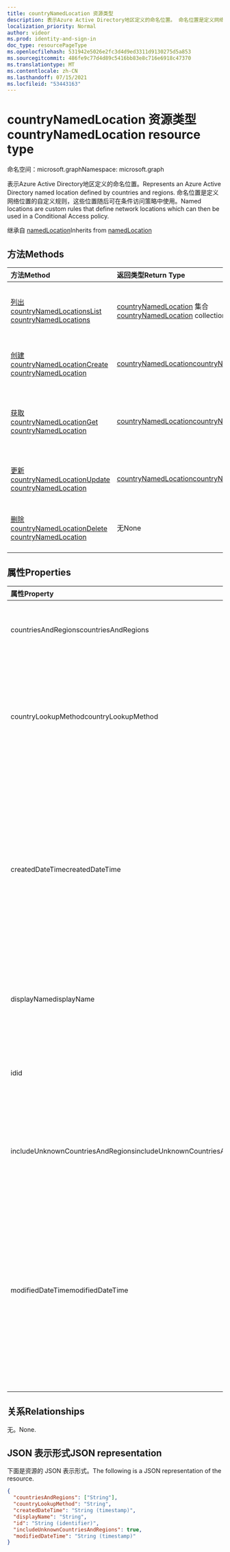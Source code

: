 ```yaml
---
title: countryNamedLocation 资源类型
description: 表示Azure Active Directory地区定义的命名位置。 命名位置是定义网络位置的自定义规则，这些位置随后可在条件访问策略中使用。
localization_priority: Normal
author: videor
ms.prod: identity-and-sign-in
doc_type: resourcePageType
ms.openlocfilehash: 531942e5026e2fc3d4d9ed3311d9130275d5a853
ms.sourcegitcommit: 486fe9c77d4d89c5416bb83e8c716e6918c47370
ms.translationtype: MT
ms.contentlocale: zh-CN
ms.lasthandoff: 07/15/2021
ms.locfileid: "53443163"
---
```

# <a name="countrynamedlocation-resource-type"></a><span data-ttu-id="eb56b-104">countryNamedLocation 资源类型</span><span class="sxs-lookup"><span data-stu-id="eb56b-104">countryNamedLocation resource type</span></span>

<span data-ttu-id="eb56b-105">命名空间：microsoft.graph</span><span class="sxs-lookup"><span data-stu-id="eb56b-105">Namespace: microsoft.graph</span></span>

<span data-ttu-id="eb56b-106">表示Azure Active Directory地区定义的命名位置。</span><span class="sxs-lookup"><span data-stu-id="eb56b-106">Represents an Azure Active Directory named location defined by countries and regions.</span></span> <span data-ttu-id="eb56b-107">命名位置是定义网络位置的自定义规则，这些位置随后可在条件访问策略中使用。</span><span class="sxs-lookup"><span data-stu-id="eb56b-107">Named locations are custom rules that define network locations which can then be used in a Conditional Access policy.</span></span>

<span data-ttu-id="eb56b-108">继承自 [namedLocation](../resources/namedLocation.md)</span><span class="sxs-lookup"><span data-stu-id="eb56b-108">Inherits from [namedLocation](../resources/namedLocation.md)</span></span>

## <a name="methods"></a><span data-ttu-id="eb56b-109">方法</span><span class="sxs-lookup"><span data-stu-id="eb56b-109">Methods</span></span>

| <span data-ttu-id="eb56b-110">方法</span><span class="sxs-lookup"><span data-stu-id="eb56b-110">Method</span></span>       | <span data-ttu-id="eb56b-111">返回类型</span><span class="sxs-lookup"><span data-stu-id="eb56b-111">Return Type</span></span> | <span data-ttu-id="eb56b-112">说明</span><span class="sxs-lookup"><span data-stu-id="eb56b-112">Description</span></span> |
|:-------------|:------------|:------------|
| [<span data-ttu-id="eb56b-113">列出 countryNamedLocations</span><span class="sxs-lookup"><span data-stu-id="eb56b-113">List countryNamedLocations</span></span>](../api/conditionalaccessroot-list-namedlocations.md) | <span data-ttu-id="eb56b-114">[countryNamedLocation](countryNamedLocation.md) 集合</span><span class="sxs-lookup"><span data-stu-id="eb56b-114">[countryNamedLocation](countryNamedLocation.md) collection</span></span> | <span data-ttu-id="eb56b-115">获取 **组织的所有 countryNamedLocation** 对象。</span><span class="sxs-lookup"><span data-stu-id="eb56b-115">Get all the **countryNamedLocation** objects in the organization.</span></span> |
| [<span data-ttu-id="eb56b-116">创建 countryNamedLocation</span><span class="sxs-lookup"><span data-stu-id="eb56b-116">Create countryNamedLocation</span></span>](../api/conditionalaccessroot-post-namedlocations.md) | [<span data-ttu-id="eb56b-117">countryNamedLocation</span><span class="sxs-lookup"><span data-stu-id="eb56b-117">countryNamedLocation</span></span>](countryNamedLocation.md) | <span data-ttu-id="eb56b-118">创建新的 **countryNamedLocation** 对象。</span><span class="sxs-lookup"><span data-stu-id="eb56b-118">Create a new **countryNamedLocation** object.</span></span> |
| [<span data-ttu-id="eb56b-119">获取 countryNamedLocation</span><span class="sxs-lookup"><span data-stu-id="eb56b-119">Get countryNamedLocation</span></span>](../api/countrynamedlocation-get.md) | [<span data-ttu-id="eb56b-120">countryNamedLocation</span><span class="sxs-lookup"><span data-stu-id="eb56b-120">countryNamedLocation</span></span>](countrynamedlocation.md) | <span data-ttu-id="eb56b-121">读取 **countryNamedLocation** 对象的属性和关系。</span><span class="sxs-lookup"><span data-stu-id="eb56b-121">Read the properties and relationships of a **countryNamedLocation** object.</span></span> |
| [<span data-ttu-id="eb56b-122">更新 countryNamedLocation</span><span class="sxs-lookup"><span data-stu-id="eb56b-122">Update countryNamedLocation</span></span>](../api/countrynamedlocation-update.md) | [<span data-ttu-id="eb56b-123">countryNamedLocation</span><span class="sxs-lookup"><span data-stu-id="eb56b-123">countryNamedLocation</span></span>](countrynamedlocation.md) | <span data-ttu-id="eb56b-124">更新 **countryNamedLocation** 对象。</span><span class="sxs-lookup"><span data-stu-id="eb56b-124">Update a **countryNamedLocation** object.</span></span> |
| [<span data-ttu-id="eb56b-125">删除 countryNamedLocation</span><span class="sxs-lookup"><span data-stu-id="eb56b-125">Delete countryNamedLocation</span></span>](../api/countrynamedlocation-delete.md) | <span data-ttu-id="eb56b-126">无</span><span class="sxs-lookup"><span data-stu-id="eb56b-126">None</span></span> | <span data-ttu-id="eb56b-127">删除 **countryNamedLocation** 对象。</span><span class="sxs-lookup"><span data-stu-id="eb56b-127">Delete a **countryNamedLocation** object.</span></span> |

## <a name="properties"></a><span data-ttu-id="eb56b-128">属性</span><span class="sxs-lookup"><span data-stu-id="eb56b-128">Properties</span></span>

| <span data-ttu-id="eb56b-129">属性</span><span class="sxs-lookup"><span data-stu-id="eb56b-129">Property</span></span>     | <span data-ttu-id="eb56b-130">类型</span><span class="sxs-lookup"><span data-stu-id="eb56b-130">Type</span></span>        | <span data-ttu-id="eb56b-131">说明</span><span class="sxs-lookup"><span data-stu-id="eb56b-131">Description</span></span> |
|:-------------|:------------|:------------|
|<span data-ttu-id="eb56b-132">countriesAndRegions</span><span class="sxs-lookup"><span data-stu-id="eb56b-132">countriesAndRegions</span></span>|<span data-ttu-id="eb56b-133">字符串集合</span><span class="sxs-lookup"><span data-stu-id="eb56b-133">String collection</span></span>|<span data-ttu-id="eb56b-134">ISO 3166-2 指定的两字母格式的国家/地区列表。</span><span class="sxs-lookup"><span data-stu-id="eb56b-134">List of countries and/or regions in two-letter format specified by ISO 3166-2.</span></span>|
|<span data-ttu-id="eb56b-135">countryLookupMethod</span><span class="sxs-lookup"><span data-stu-id="eb56b-135">countryLookupMethod</span></span>|<span data-ttu-id="eb56b-136">countryLookupMethodType</span><span class="sxs-lookup"><span data-stu-id="eb56b-136">countryLookupMethodType</span></span>|<span data-ttu-id="eb56b-137">确定用于确定用户所在的国家/地区的方法。</span><span class="sxs-lookup"><span data-stu-id="eb56b-137">Determines what method is used to decide which country the user is located in.</span></span> <span data-ttu-id="eb56b-138">可能的值为 `clientIpAddress` 和 `authenticatorAppGps`。</span><span class="sxs-lookup"><span data-stu-id="eb56b-138">Possible values are `clientIpAddress` and `authenticatorAppGps`.</span></span>|
|<span data-ttu-id="eb56b-139">createdDateTime</span><span class="sxs-lookup"><span data-stu-id="eb56b-139">createdDateTime</span></span>|<span data-ttu-id="eb56b-140">DateTimeOffset</span><span class="sxs-lookup"><span data-stu-id="eb56b-140">DateTimeOffset</span></span>|<span data-ttu-id="eb56b-141">时间戳类型表示使用 ISO 8601 格式的位置的创建日期和时间，并且始终采用 UTC 时间。</span><span class="sxs-lookup"><span data-stu-id="eb56b-141">The Timestamp type represents creation date and time of the location using ISO 8601 format and is always in UTC time.</span></span> <span data-ttu-id="eb56b-142">例如，2014 年 1 月 1 日午夜 UTC 为 `2014-01-01T00:00:00Z`。</span><span class="sxs-lookup"><span data-stu-id="eb56b-142">For example, midnight UTC on Jan 1, 2014 is `2014-01-01T00:00:00Z`.</span></span> <span data-ttu-id="eb56b-143">只读。</span><span class="sxs-lookup"><span data-stu-id="eb56b-143">Read-only.</span></span> <span data-ttu-id="eb56b-144">继承自 [namedLocation](../resources/namedLocation.md)。</span><span class="sxs-lookup"><span data-stu-id="eb56b-144">Inherited from [namedLocation](../resources/namedLocation.md).</span></span>|
|<span data-ttu-id="eb56b-145">displayName</span><span class="sxs-lookup"><span data-stu-id="eb56b-145">displayName</span></span>|<span data-ttu-id="eb56b-146">String</span><span class="sxs-lookup"><span data-stu-id="eb56b-146">String</span></span>|<span data-ttu-id="eb56b-147">位置的可读名称。</span><span class="sxs-lookup"><span data-stu-id="eb56b-147">Human-readable name of the location.</span></span> <span data-ttu-id="eb56b-148">继承自 [namedLocation](../resources/namedLocation.md)。</span><span class="sxs-lookup"><span data-stu-id="eb56b-148">Inherited from [namedLocation](../resources/namedLocation.md).</span></span>|
|<span data-ttu-id="eb56b-149">id</span><span class="sxs-lookup"><span data-stu-id="eb56b-149">id</span></span>|<span data-ttu-id="eb56b-150">String</span><span class="sxs-lookup"><span data-stu-id="eb56b-150">String</span></span>|<span data-ttu-id="eb56b-151">namedLocation 对象的标识符。</span><span class="sxs-lookup"><span data-stu-id="eb56b-151">Identifier of a namedLocation object.</span></span> <span data-ttu-id="eb56b-152">只读。</span><span class="sxs-lookup"><span data-stu-id="eb56b-152">Read-only.</span></span> <span data-ttu-id="eb56b-153">继承自 [namedLocation](../resources/namedLocation.md)。</span><span class="sxs-lookup"><span data-stu-id="eb56b-153">Inherited from [namedLocation](../resources/namedLocation.md).</span></span>|
|<span data-ttu-id="eb56b-154">includeUnknownCountriesAndRegions</span><span class="sxs-lookup"><span data-stu-id="eb56b-154">includeUnknownCountriesAndRegions</span></span>|<span data-ttu-id="eb56b-155">布尔</span><span class="sxs-lookup"><span data-stu-id="eb56b-155">Boolean</span></span>|<span data-ttu-id="eb56b-156">如此 如果未映射到国家/地区或地区的 IP 地址应包含在命名的位置。</span><span class="sxs-lookup"><span data-stu-id="eb56b-156">True if IP addresses that don't map to a country or region should be included in the named location.</span></span>|
|<span data-ttu-id="eb56b-157">modifiedDateTime</span><span class="sxs-lookup"><span data-stu-id="eb56b-157">modifiedDateTime</span></span>|<span data-ttu-id="eb56b-158">DateTimeOffset</span><span class="sxs-lookup"><span data-stu-id="eb56b-158">DateTimeOffset</span></span>|<span data-ttu-id="eb56b-159">时间戳类型表示使用 ISO 8601 格式的位置的上次修改日期和时间，并且始终采用 UTC 时间。</span><span class="sxs-lookup"><span data-stu-id="eb56b-159">The Timestamp type represents last modified date and time of the location using ISO 8601 format and is always in UTC time.</span></span> <span data-ttu-id="eb56b-160">例如，2014 年 1 月 1 日午夜 UTC 为 `2014-01-01T00:00:00Z`。</span><span class="sxs-lookup"><span data-stu-id="eb56b-160">For example, midnight UTC on Jan 1, 2014 is `2014-01-01T00:00:00Z`.</span></span> <span data-ttu-id="eb56b-161">只读。</span><span class="sxs-lookup"><span data-stu-id="eb56b-161">Read-only.</span></span> <span data-ttu-id="eb56b-162">继承自 [namedLocation](../resources/namedLocation.md)。</span><span class="sxs-lookup"><span data-stu-id="eb56b-162">Inherited from [namedLocation](../resources/namedLocation.md).</span></span>|

## <a name="relationships"></a><span data-ttu-id="eb56b-163">关系</span><span class="sxs-lookup"><span data-stu-id="eb56b-163">Relationships</span></span>

<span data-ttu-id="eb56b-164">无。</span><span class="sxs-lookup"><span data-stu-id="eb56b-164">None.</span></span>

## <a name="json-representation"></a><span data-ttu-id="eb56b-165">JSON 表示形式</span><span class="sxs-lookup"><span data-stu-id="eb56b-165">JSON representation</span></span>

<span data-ttu-id="eb56b-166">下面是资源的 JSON 表示形式。</span><span class="sxs-lookup"><span data-stu-id="eb56b-166">The following is a JSON representation of the resource.</span></span>

<!-- {
  "blockType": "resource",
  "optionalProperties": [

  ],
  "@odata.type": "microsoft.graph.countryNamedLocation"
}-->

```json
{
  "countriesAndRegions": ["String"],
  "countryLookupMethod": "String",
  "createdDateTime": "String (timestamp)",
  "displayName": "String",
  "id": "String (identifier)",
  "includeUnknownCountriesAndRegions": true,
  "modifiedDateTime": "String (timestamp)"
}
```

<!-- uuid: 16cd6b66-4b1a-43a1-adaf-3a886856ed98
2019-02-04 14:57:30 UTC -->
<!-- {
  "type": "#page.annotation",
  "description": "countryNamedLocation resource",
  "keywords": "",
  "section": "documentation",
  "tocPath": ""
}-->
